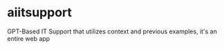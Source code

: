 # aiitsupport
 GPT-Based IT Support that utilizes context and previous examples, it's an entire web app
